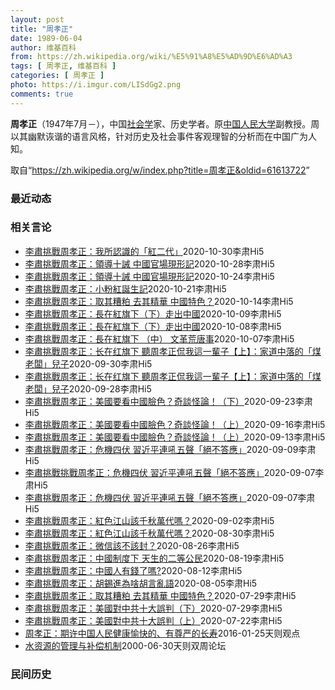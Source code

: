 ```yaml
---
layout: post
title: "周孝正"
date: 1989-06-04
author: 维基百科
from: https://zh.wikipedia.org/wiki/%E5%91%A8%E5%AD%9D%E6%AD%A3
tags: [ 周孝正, 维基百科 ]
categories: [ 周孝正 ]
photo: https://i.imgur.com/LISdGg2.png
comments: true
---
```

<div class="mw-parser-output">
<p><b>周孝正</b>（1947年7月<span class="useeditintro" title="Template:BLP editintro">－</span>），中国<a href="/wiki/%E7%A4%BE%E4%BC%9A%E5%AD%A6" title="社会学">社会学</a>家、历史学者。原<a href="/wiki/%E4%B8%AD%E5%9B%BD%E4%BA%BA%E6%B0%91%E5%A4%A7%E5%AD%A6" title="中国人民大学">中国人民大学</a>副教授。周以其幽默诙谐的语言风格，针对历史及社会事件客观理智的分析而在中国广为人知。
</p>
</div><noscript><img src="//zh.wikipedia.org/wiki/Special:CentralAutoLogin/start?type=1x1" alt="" title="" width="1" height="1" style="border: none; position: absolute;"></noscript>
<div class="printfooter">取自“<a dir="ltr" href="https://zh.wikipedia.org/w/index.php?title=周孝正&amp;oldid=61613722">https://zh.wikipedia.org/w/index.php?title=周孝正&amp;oldid=61613722</a>”</div><div id="recent-news"><h3>最近动态</h3><ul></ul></div><div id="open-opinion"><h3>相关言论</h3><ul><li><a href="https://nodebe4.github.io/opinion/2020-10-30/%E6%9D%8E%E8%82%85%E6%8C%91%E6%88%B0%E5%91%A8%E5%AD%9D%E6%AD%A3-%E6%88%91%E6%89%80%E8%AA%8D%E8%AD%98%E7%9A%84-%E7%B4%85%E4%BA%8C%E4%BB%A3/" title="李肅Hi5第一頻道">李肅挑戰周孝正：我所認識的「紅二代」</a><time>2020-10-30</time><a class="tag">李肃Hi5</a></li>
<li><a href="https://nodebe4.github.io/opinion/2020-10-28/%E6%9D%8E%E8%82%85%E6%8C%91%E6%88%B0%E5%91%A8%E5%AD%9D%E6%AD%A3-%E9%A0%98%E5%B0%8E%E5%8D%81%E8%AA%A1-%E4%B8%AD%E5%9C%8B%E5%AE%98%E5%A0%B4%E7%8F%BE%E5%BD%A2%E8%A8%98/" title="李肅Hi5第一頻道">李肅挑戰周孝正：領導十誡 中國官場現形記</a><time>2020-10-28</time><a class="tag">李肃Hi5</a></li>
<li><a href="https://nodebe4.github.io/opinion/2020-10-24/%E6%9D%8E%E8%82%85%E6%8C%91%E6%88%B0%E5%91%A8%E5%AD%9D%E6%AD%A3-%E9%A0%98%E5%B0%8E%E5%8D%81%E8%AA%A1-%E4%B8%AD%E5%9C%8B%E5%AE%98%E5%A0%B4%E7%8F%BE%E5%BD%A2%E8%A8%98/" title="李肅Hi5第一頻道">李肅挑戰周孝正：領導十誡 中國官場現形記</a><time>2020-10-24</time><a class="tag">李肃Hi5</a></li>
<li><a href="https://nodebe4.github.io/opinion/2020-10-21/%E6%9D%8E%E8%82%85%E6%8C%91%E6%88%B0%E5%91%A8%E5%AD%9D%E6%AD%A3-%E5%B0%8F%E7%B2%89%E7%B4%85%E8%AA%95%E7%94%9F%E8%A8%98/" title="李肅Hi5第一頻道">李肅挑戰周孝正：小粉紅誕生記</a><time>2020-10-21</time><a class="tag">李肃Hi5</a></li>
<li><a href="https://nodebe4.github.io/opinion/2020-10-14/%E6%9D%8E%E8%82%85%E6%8C%91%E6%88%B0%E5%91%A8%E5%AD%9D%E6%AD%A3-%E5%8F%96%E5%85%B6%E7%B3%9F%E7%B2%95-%E5%8E%BB%E5%85%B6%E7%B2%BE%E8%8F%AF-%E4%B8%AD%E5%9C%8B%E7%89%B9%E8%89%B2/" title="李肅Hi5第一頻道">李肅挑戰周孝正：取其糟粕 去其精華 中國特色？</a><time>2020-10-14</time><a class="tag">李肃Hi5</a></li>
<li><a href="https://nodebe4.github.io/opinion/2020-10-09/%E6%9D%8E%E8%82%85%E6%8C%91%E6%88%B0%E5%91%A8%E5%AD%9D%E6%AD%A3-%E9%95%B7%E5%9C%A8%E7%B4%85%E6%97%97%E4%B8%8B-%E4%B8%8B-%E8%B5%B0%E5%87%BA%E4%B8%AD%E5%9C%8B/" title="李肅Hi5第一頻道">李肅挑戰周孝正：長在紅旗下（下）走出中國</a><time>2020-10-09</time><a class="tag">李肃Hi5</a></li>
<li><a href="https://nodebe4.github.io/opinion/2020-10-08/%E6%9D%8E%E8%82%85%E6%8C%91%E6%88%B0%E5%91%A8%E5%AD%9D%E6%AD%A3-%E9%95%B7%E5%9C%A8%E7%B4%85%E6%97%97%E4%B8%8B-%E4%B8%8B-%E8%B5%B0%E5%87%BA%E4%B8%AD%E5%9C%8B/" title="李肅Hi5第一頻道">李肅挑戰周孝正：長在紅旗下（下）走出中國</a><time>2020-10-08</time><a class="tag">李肃Hi5</a></li>
<li><a href="https://nodebe4.github.io/opinion/2020-10-07/%E6%9D%8E%E8%82%85%E6%8C%91%E6%88%B0%E5%91%A8%E5%AD%9D%E6%AD%A3-%E9%95%B7%E5%9C%A8%E7%B4%85%E6%97%97%E4%B8%8B-%E4%B8%AD-%E6%96%87%E9%9D%A9%E8%8D%92%E5%94%90%E4%BA%8B/" title="李肅Hi5第一頻道">李肅挑戰周孝正：長在紅旗下 （中） 文革荒唐事</a><time>2020-10-07</time><a class="tag">李肃Hi5</a></li>
<li><a href="https://nodebe4.github.io/opinion/2020-09-30/%E6%9D%8E%E8%82%85%E6%8C%91%E6%88%B0%E5%91%A8%E5%AD%9D%E6%AD%A3-%E9%95%BF%E5%9C%A8%E7%BA%A2%E6%97%97%E4%B8%8B-%E8%81%BD%E5%91%A8%E5%AD%9D%E6%AD%A3%E4%BE%83%E6%88%91%E9%80%99%E4%B8%80%E8%BC%A9%E5%AD%90-%E4%B8%8A-%E5%AE%B6%E9%81%93%E4%B8%AD%E8%90%BD%E7%9A%84-%E7%85%A4%E8%80%81%E9%97%86-%E5%85%92%E5%AD%90/" title="李肅Hi5第一頻道">李肅挑戰周孝正：长在红旗下 聽周孝正侃我這一輩子【上】：家道中落的「煤老闆」兒子</a><time>2020-09-30</time><a class="tag">李肃Hi5</a></li>
<li><a href="https://nodebe4.github.io/opinion/2020-09-28/%E6%9D%8E%E8%82%85%E6%8C%91%E6%88%B0%E5%91%A8%E5%AD%9D%E6%AD%A3-%E9%95%BF%E5%9C%A8%E7%BA%A2%E6%97%97%E4%B8%8B-%E8%81%BD%E5%91%A8%E5%AD%9D%E6%AD%A3%E4%BE%83%E6%88%91%E9%80%99%E4%B8%80%E8%BC%A9%E5%AD%90-%E4%B8%8A-%E5%AE%B6%E9%81%93%E4%B8%AD%E8%90%BD%E7%9A%84-%E7%85%A4%E8%80%81%E9%97%86-%E5%85%92%E5%AD%90/" title="李肅Hi5第一頻道">李肅挑戰周孝正：长在红旗下 聽周孝正侃我這一輩子【上】：家道中落的「煤老闆」兒子</a><time>2020-09-28</time><a class="tag">李肃Hi5</a></li>
<li><a href="https://nodebe4.github.io/opinion/2020-09-23/%E6%9D%8E%E8%82%85%E6%8C%91%E6%88%B0%E5%91%A8%E5%AD%9D%E6%AD%A3-%E7%BE%8E%E5%9C%8B%E8%A6%81%E7%9C%8B%E4%B8%AD%E5%9C%8B%E8%87%89%E8%89%B2-%E5%A5%87%E8%AB%87%E6%80%AA%E8%AB%96-%E4%B8%8B/" title="李肃Hi5">李肅挑戰周孝正：美國要看中國臉色？奇談怪論！（下）</a><time>2020-09-23</time><a class="tag">李肃Hi5</a></li>
<li><a href="https://nodebe4.github.io/opinion/2020-09-16/%E6%9D%8E%E8%82%85%E6%8C%91%E6%88%B0%E5%91%A8%E5%AD%9D%E6%AD%A3-%E7%BE%8E%E5%9C%8B%E8%A6%81%E7%9C%8B%E4%B8%AD%E5%9C%8B%E8%87%89%E8%89%B2-%E5%A5%87%E8%AB%87%E6%80%AA%E8%AB%96-%E4%B8%8A/" title="李肃Hi5">李肅挑戰周孝正：美國要看中國臉色？奇談怪論！（上）</a><time>2020-09-16</time><a class="tag">李肃Hi5</a></li>
<li><a href="https://nodebe4.github.io/opinion/2020-09-13/%E6%9D%8E%E8%82%85%E6%8C%91%E6%88%B0%E5%91%A8%E5%AD%9D%E6%AD%A3-%E7%BE%8E%E5%9C%8B%E8%A6%81%E7%9C%8B%E4%B8%AD%E5%9C%8B%E8%87%89%E8%89%B2-%E5%A5%87%E8%AB%87%E6%80%AA%E8%AB%96-%E4%B8%8A/" title="李肃Hi5">李肅挑戰周孝正：美國要看中國臉色？奇談怪論！（上）</a><time>2020-09-13</time><a class="tag">李肃Hi5</a></li>
<li><a href="https://nodebe4.github.io/opinion/2020-09-09/%E6%9D%8E%E8%82%85%E6%8C%91%E6%88%B0%E5%91%A8%E5%AD%9D%E6%AD%A3-%E5%8D%B1%E6%A9%9F%E5%9B%9B%E4%BC%8F-%E7%BF%92%E8%BF%91%E5%B9%B3%E9%80%A3%E5%90%BC%E4%BA%94%E8%81%B2-%E7%B5%95%E4%B8%8D%E7%AD%94%E6%87%89/" title="李肃Hi5">李肅挑戰周孝正：危機四伏 習近平連吼五聲「絕不答應」</a><time>2020-09-09</time><a class="tag">李肃Hi5</a></li>
<li><a href="https://nodebe4.github.io/opinion/2020-09-07/%E6%9D%8E%E8%82%85%E6%8C%91%E6%88%B0%E6%8C%91%E6%88%B0%E5%91%A8%E5%AD%9D%E6%AD%A3-%E5%8D%B1%E6%A9%9F%E5%9B%9B%E4%BC%8F-%E7%BF%92%E8%BF%91%E5%B9%B3%E9%80%A3%E5%90%BC%E4%BA%94%E8%81%B2-%E7%B5%95%E4%B8%8D%E7%AD%94%E6%87%89/" title="李肃Hi5">李肅挑戰挑戰周孝正：危機四伏 習近平連吼五聲「絕不答應」</a><time>2020-09-07</time><a class="tag">李肃Hi5</a></li>
<li><a href="https://nodebe4.github.io/opinion/2020-09-07/%E6%9D%8E%E8%82%85%E6%8C%91%E6%88%B0%E5%91%A8%E5%AD%9D%E6%AD%A3-%E5%8D%B1%E6%A9%9F%E5%9B%9B%E4%BC%8F-%E7%BF%92%E8%BF%91%E5%B9%B3%E9%80%A3%E5%90%BC%E4%BA%94%E8%81%B2-%E7%B5%95%E4%B8%8D%E7%AD%94%E6%87%89/" title="李肃Hi5">李肅挑戰周孝正：危機四伏 習近平連吼五聲「絕不答應」</a><time>2020-09-07</time><a class="tag">李肃Hi5</a></li>
<li><a href="https://nodebe4.github.io/opinion/2020-09-02/%E6%9D%8E%E8%82%85%E6%8C%91%E6%88%B0%E5%91%A8%E5%AD%9D%E6%AD%A3-%E7%B4%85%E8%89%B2%E6%B1%9F%E5%B1%B1%E8%A9%B2%E5%8D%83%E7%A7%8B%E8%90%AC%E4%BB%A3%E5%97%8E/" title="李肃Hi5">李肅挑戰周孝正：紅色江山該千秋萬代嗎？</a><time>2020-09-02</time><a class="tag">李肃Hi5</a></li>
<li><a href="https://nodebe4.github.io/opinion/2020-08-30/%E6%9D%8E%E8%82%85%E6%8C%91%E6%88%B0%E5%91%A8%E5%AD%9D%E6%AD%A3-%E7%B4%85%E8%89%B2%E6%B1%9F%E5%B1%B1%E8%A9%B2%E5%8D%83%E7%A7%8B%E8%90%AC%E4%BB%A3%E5%97%8E/" title="李肃Hi5">李肅挑戰周孝正：紅色江山該千秋萬代嗎？</a><time>2020-08-30</time><a class="tag">李肃Hi5</a></li>
<li><a href="https://nodebe4.github.io/opinion/2020-08-26/%E6%9D%8E%E8%82%85%E6%8C%91%E6%88%B0%E5%91%A8%E5%AD%9D%E6%AD%A3-%E5%BE%AE%E4%BF%A1%E8%A9%B2%E4%B8%8D%E8%A9%B2%E5%B0%81/" title="李肃Hi5">李肅挑戰周孝正：微信該不該封？</a><time>2020-08-26</time><a class="tag">李肃Hi5</a></li>
<li><a href="https://nodebe4.github.io/opinion/2020-08-19/%E6%9D%8E%E8%82%85%E6%8C%91%E6%88%B0%E5%91%A8%E5%AD%9D%E6%AD%A3-%E4%B8%AD%E5%9C%8B%E5%88%B6%E5%BA%A6%E4%B8%8B-%E5%A4%A9%E7%94%9F%E7%9A%84%E4%BA%8C%E7%AD%89%E5%85%AC%E6%B0%91/" title="李肃Hi5">李肅挑戰周孝正：中國制度下 天生的二等公民</a><time>2020-08-19</time><a class="tag">李肃Hi5</a></li>
<li><a href="https://nodebe4.github.io/opinion/2020-08-12/%E6%9D%8E%E8%82%85%E6%8C%91%E6%88%B0%E5%91%A8%E5%AD%9D%E6%AD%A3-%E4%B8%AD%E5%9C%8B%E4%BA%BA%E6%9C%89%E9%8C%A2%E4%BA%86%E5%97%8E/" title="李肃Hi5">李肅挑戰周孝正：中國人有錢了嗎?</a><time>2020-08-12</time><a class="tag">李肃Hi5</a></li>
<li><a href="https://nodebe4.github.io/opinion/2020-08-05/%E6%9D%8E%E8%82%85%E6%8C%91%E6%88%B0%E5%91%A8%E5%AD%9D%E6%AD%A3-%E8%83%A1%E9%8C%AB%E9%80%B2%E7%82%BA%E5%95%A5%E8%83%A1%E8%A8%80%E4%BA%82%E8%AA%9E/" title="李肃Hi5">李肅挑戰周孝正：胡錫進為啥胡言亂語</a><time>2020-08-05</time><a class="tag">李肃Hi5</a></li>
<li><a href="https://nodebe4.github.io/opinion/2020-07-29/%E6%9D%8E%E8%82%85%E6%8C%91%E6%88%B0%E5%91%A8%E5%AD%9D%E6%AD%A3-%E5%8F%96%E5%85%B6%E7%B3%9F%E7%B2%95-%E5%8E%BB%E5%85%B6%E7%B2%BE%E8%8F%AF-%E4%B8%AD%E5%9C%8B%E7%89%B9%E8%89%B2/" title="李肅Hi5第一頻道">李肅挑戰周孝正：取其糟粕 去其精華 中國特色？</a><time>2020-07-29</time><a class="tag">李肃Hi5</a></li>
<li><a href="https://nodebe4.github.io/opinion/2020-07-29/%E6%9D%8E%E8%82%85%E6%8C%91%E6%88%B0%E5%91%A8%E5%AD%9D%E6%AD%A3-%E7%BE%8E%E5%9C%8B%E5%B0%8D%E4%B8%AD%E5%85%B1%E5%8D%81%E5%A4%A7%E8%AA%A4%E5%88%A4-%E4%B8%8B/" title="李肃Hi5">李肅挑戰周孝正：美國對中共十大誤判（下）</a><time>2020-07-29</time><a class="tag">李肃Hi5</a></li>
<li><a href="https://nodebe4.github.io/opinion/2020-07-22/%E6%9D%8E%E8%82%85%E6%8C%91%E6%88%B0%E5%91%A8%E5%AD%9D%E6%AD%A3-%E7%BE%8E%E5%9C%8B%E5%B0%8D%E4%B8%AD%E5%85%B1%E5%8D%81%E5%A4%A7%E8%AA%A4%E5%88%A4-%E4%B8%8A/" title="李肃Hi5">李肅挑戰周孝正：美國對中共十大誤判（上）</a><time>2020-07-22</time><a class="tag">李肃Hi5</a></li>
<li><a href="https://nodebe4.github.io/opinion/2016-01-25/%E5%91%A8%E5%AD%9D%E6%AD%A3-%E6%9C%9F%E8%AE%B8%E4%B8%AD%E5%9B%BD%E4%BA%BA%E6%B0%91%E5%81%A5%E5%BA%B7%E6%84%89%E5%BF%AB%E7%9A%84-%E6%9C%89%E5%B0%8A%E4%B8%A5%E7%9A%84%E9%95%BF%E5%AF%BF/" title="周孝正">周孝正：期许中国人民健康愉快的、有尊严的长寿</a><time>2016-01-25</time><a class="tag">天则观点</a></li>
<li><a href="https://nodebe4.github.io/opinion/2000-06-30/%E6%B0%B4%E8%B5%84%E6%BA%90%E7%9A%84%E7%AE%A1%E7%90%86%E4%B8%8E%E8%A1%A5%E5%81%BF%E6%9C%BA%E5%88%B6/" title="周孝正">水资源的管理与补偿机制</a><time>2000-06-30</time><a class="tag">天则双周论坛</a></li>
</ul></div><div id="mjls-record"><h3>民间历史</h3><ul></ul></div>